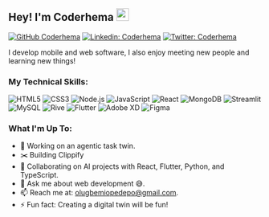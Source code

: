 ## Hey! I'm Coderhema <img src="https://media.giphy.com/media/hvRJCLFzcasrR4ia7z/giphy.gif" width="25px">

[![GitHub Coderhema](https://img.shields.io/github/followers/coderhema?label=follow&style=social)](https://github.com/coderhema)
[![Linkedin: Coderhema](https://img.shields.io/badge/Coderhema-blue?style=flat-square&logo=Linkedin&logoColor=white&link=https://www.linkedin.com/in/coderhema/)](https://www.linkedin.com/in/coderhema/)
[![Twitter: Coderhema](https://img.shields.io/twitter/follow/coderhema?style=social)](https://twitter.com/coderhema)

I develop mobile and web software, I also enjoy meeting new people and learning new things!

### My Technical Skills:
![HTML5](https://img.shields.io/badge/HTML5-E34F26?style=for-the-badge&logo=html5&logoColor=white)
![CSS3](https://img.shields.io/badge/CSS3-1572B6?style=for-the-badge&logo=css3&logoColor=white)
![Node.js](https://img.shields.io/badge/Node.js-339933?style=for-the-badge&logo=nodedotjs&logoColor=white)
![JavaScript](https://img.shields.io/badge/JavaScript-F7DF1E?style=for-the-badge&logo=javascript&logoColor=black)
![React](https://img.shields.io/badge/React-61DAFB?style=for-the-badge&logo=react&logoColor=black)
![MongoDB](https://img.shields.io/badge/MongoDB-47A248?style=for-the-badge&logo=mongodb&logoColor=white)
![Streamlit](https://img.shields.io/badge/Streamlit-FF4B4B?style=for-the-badge&logo=streamlit&logoColor=white)
![MySQL](https://img.shields.io/badge/MySQL-4479A1?style=for-the-badge&logo=mysql&logoColor=white)
![Rive](https://img.shields.io/badge/Rive-FF6F61?style=for-the-badge&logo=rive&logoColor=white)
![Flutter](https://img.shields.io/badge/Flutter-02569B?style=for-the-badge&logo=flutter&logoColor=white)
![Adobe XD](https://img.shields.io/badge/Adobe%20XD-FF61F6?style=for-the-badge&logo=adobexd&logoColor=white)
![Figma](https://img.shields.io/badge/Figma-F24E1E?style=for-the-badge&logo=figma&logoColor=white)

### What I'm Up To:
- 🔭 Working on an agentic task twin.
- ✂️ Building Clippify
- 👯 Collaborating on AI projects with React, Flutter, Python, and TypeScript.
- 💬 Ask me about web development 😅.
- 📫 Reach me at: [olugbemiopedepo@gmail.com](mailto:olugbemiopedepo@gmail.com).
- ⚡ Fun fact: Creating a digital twin will be fun!
